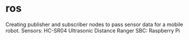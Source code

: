 # ros
Creating publisher and subscriber nodes to pass sensor data for a mobile robot.
Sensors: HC-SR04 Ultrasonic Distance Ranger
SBC: Raspberry Pi
